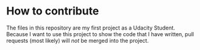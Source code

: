 # How to contribute

The files in this repository are my first project as a Udacity Student. Because I want to use this project to show the code that I have written, pull requests (most likely) will _not_ be merged into the project.
